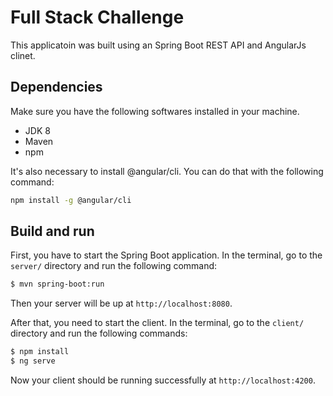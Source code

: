 # Full Stack Challenge

This applicatoin was built using an Spring Boot REST API and AngularJs clinet.

## Dependencies

Make sure you have the following softwares installed in your machine.

- JDK 8
- Maven
- npm

It's also necessary to install @angular/cli. You can do that with the following command:

```sh
npm install -g @angular/cli
```

## Build and run

First, you have to start the Spring Boot application. In the terminal, go to the `server/` directory and run the following command:

```sh
$ mvn spring-boot:run
```

Then your server will be up at `http://localhost:8080`.

After that, you need to start the client. In the terminal, go to the `client/` directory and run the following commands:

```sh
$ npm install
$ ng serve
```

Now your client should be running successfully at `http://localhost:4200`.
